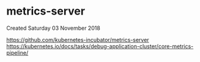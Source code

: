 # metrics-server
Created Saturday 03 November 2018

<https://github.com/kubernetes-incubator/metrics-server>
<https://kubernetes.io/docs/tasks/debug-application-cluster/core-metrics-pipeline/>

